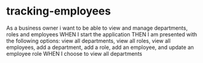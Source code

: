# tracking-employees

As a business owner i want to be able to view and manage departments, roles and employees
WHEN I start the application
THEN I am presented with the following options: view all departments, view all roles, view all employees, add a department, add a role, add an employee, and update an employee role
WHEN I choose to view all departments




